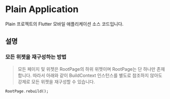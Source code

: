 # Plain Application
Plain 프로젝트의 Flutter 모바일 애플리케이션 소스 코드입니다.

## 설명
### 모든 위젯을 재구성하는 방법
> 모든 페이지 및 위젯은 RootPage의 하위 위젯이며 RootPage는 단 하나만 존재합니다. 따라서 아래와 같이 BuildContext 인스턴스를 별도로 참조하지 않아도 강제로 모든 위젯을 재구성할 수 있습니다.
```dart
RootPage.rebuild();
```
